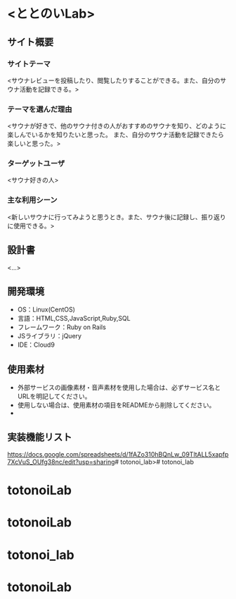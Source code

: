 # <ととのいLab>

## サイト概要
### サイトテーマ
<サウナレビューを投稿したり、閲覧したりすることができる。また、自分のサウナ活動を記録できる。>

### テーマを選んだ理由
<サウナが好きで、他のサウナ付きの人がおすすめのサウナを知り、どのように楽しんでいるかを知りたいと思った。
また、自分のサウナ活動を記録できたら楽しいと思った。>

### ターゲットユーザ
<サウナ好きの人>

### 主な利用シーン
<新しいサウナに行ってみようと思うとき。また、サウナ後に記録し、振り返りに使用できる。>



## 設計書
<...>

## 開発環境
- OS：Linux(CentOS)
- 言語：HTML,CSS,JavaScript,Ruby,SQL
- フレームワーク：Ruby on Rails
- JSライブラリ：jQuery
- IDE：Cloud9

## 使用素材
- 外部サービスの画像素材・音声素材を使用した場合は、必ずサービス名とURLを明記してください。
- 使用しない場合は、使用素材の項目をREADMEから削除してください。
- 

## 実装機能リスト
<https://docs.google.com/spreadsheets/d/1fAZo310hBQnLw_09TltALL5xapfp7XcVuS_OUfg38nc/edit?usp=sharing># totonoi_lab># totonoi_lab
# totonoiLab
# totonoiLab
# totonoi_lab
# totonoiLab
